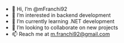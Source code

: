 - 👋 Hi, I’m @mFranchi92
- 👀 I’m interested in backend development
- 🌱 I’m currently learning .NET development
- 💞️ I’m looking to collaborate on new projects
- 📫 Reach me at m.franchi92@gmail.com
